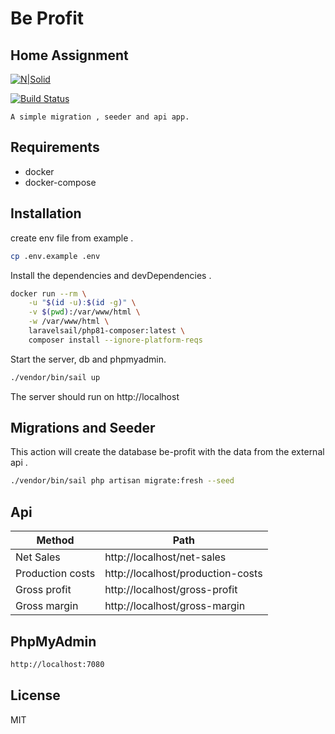 # Be Profit
## Home Assignment


[![N|Solid](https://cldup.com/dTxpPi9lDf.thumb.png)](https://nodesource.com/products/nsolid)

[![Build Status](https://travis-ci.org/joemccann/dillinger.svg?branch=master)](https://travis-ci.org/joemccann/dillinger)

    A simple migration , seeder and api app.


## Requirements

- docker
- docker-compose



## Installation

create env file from example .

```sh
cp .env.example .env
```
Install the dependencies and devDependencies .

```sh
docker run --rm \
    -u "$(id -u):$(id -g)" \
    -v $(pwd):/var/www/html \
    -w /var/www/html \
    laravelsail/php81-composer:latest \
    composer install --ignore-platform-reqs
```

Start the server, db and phpmyadmin.

```sh
./vendor/bin/sail up
```
The server should run on http://localhost
## Migrations and Seeder
This action will create the database be-profit with the data from the external api .
```sh
./vendor/bin/sail php artisan migrate:fresh --seed 
```

## Api
| Method           | Path                              |
|------------------|-----------------------------------|
| Net Sales        | http://localhost/net-sales        |
| Production costs | http://localhost/production-costs |
| Gross profit     | http://localhost/gross-profit     |
| Gross margin     | http://localhost/gross-margin     |

## PhpMyAdmin

```sh
http://localhost:7080
```
 

## License

MIT
 
